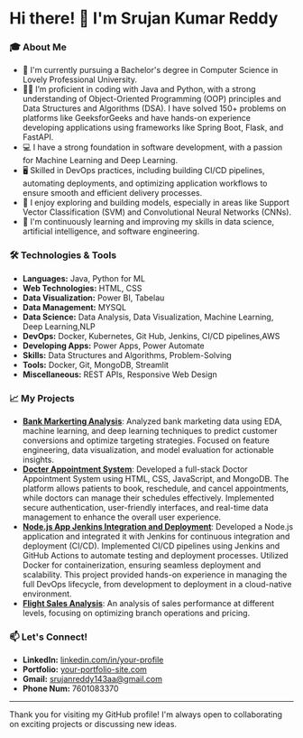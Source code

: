 # Hi there! 👋 I'm Srujan Kumar Reddy

### 🎓 About Me

- 🔭 I'm currently pursuing a Bachelor's degree in Computer Science in Lovely Professional University.
- 👨‍💻 I’m proficient in coding with Java and Python, with a strong understanding of Object-Oriented Programming (OOP) principles and Data Structures and Algorithms (DSA). I have solved 150+ problems on platforms like GeeksforGeeks and have hands-on experience developing applications using frameworks like Spring Boot, Flask, and FastAPI.
- 💻 I have a strong foundation in software development, with a passion for Machine Learning and Deep Learning.
- 🖥 Skilled in DevOps practices, including building CI/CD pipelines, automating deployments, and optimizing application workflows to ensure smooth and efficient delivery processes.
- 🧠 I enjoy exploring and building models, especially in areas like Support Vector Classification (SVM) and Convolutional Neural Networks (CNNs).
- 🌱 I'm continuously learning and improving my skills in data science, artificial intelligence, and software engineering.

### 🛠️ Technologies & Tools

- **Languages:** Java, Python for ML
- **Web Technologies:** HTML, CSS
- **Data Visualization:** Power BI, Tabelau
- **Data Management:** MYSQL
- **Data Science:** Data Analysis, Data Visualization, Machine Learning, Deep Learning,NLP
- **DevOps:** Docker, Kubernetes, Git Hub, Jenkins, CI/CD pipelines,AWS
- **Developing Apps:** Power Apps, Power Automate
- **Skills:** Data Structures and Algorithms, Problem-Solving
- **Tools:** Docker, Git, MongoDB, Streamlit
- **Miscellaneous:** REST APIs, Responsive Web Design

### 📈 My Projects

- **[Bank Markerting Analysis](https://github.com/Srujanreddy143/Bank-Markerting-Analysis)**: Analyzed bank marketing data using EDA, machine learning, and deep learning techniques to predict customer conversions and optimize targeting strategies. Focused on feature engineering, data visualization, and model evaluation for actionable insights.
- **[Docter Appointment System](https://github.com/Srujanreddy143/das)**: Developed a full-stack Doctor Appointment System using HTML, CSS, JavaScript, and MongoDB. The platform allows patients to book, reschedule, and cancel appointments, while doctors can manage their schedules effectively. Implemented secure authentication, user-friendly interfaces, and real-time data management to enhance the overall user experience.
- **[Node.js App Jenkins Integration and Deployment](https://github.com/Srujanreddy143/devops-project)**: Developed a Node.js application and integrated it with Jenkins for continuous integration and deployment (CI/CD). Implemented CI/CD pipelines using Jenkins and GitHub Actions to automate testing and deployment processes. Utilized Docker for containerization, ensuring seamless deployment and scalability. This project provided hands-on experience in managing the full DevOps lifecycle, from development to deployment in a cloud-native environment.
- **[Flight Sales Analysis](https://github.com/Srujanreddy143/MLproject)**: An analysis of sales performance at different levels, focusing on optimizing branch operations and pricing.

### 📫 Let's Connect!

- **LinkedIn:** [linkedin.com/in/your-profile](https://www.linkedin.com/in/srujan-reddy0/)
- **Portfolio:** [your-portfolio-site.com](https://linktr.ee/srujanreddyaa)
- **Gmail:** srujanreddy143aa@gmail.com
- **Phone Num:** 7601083370

---

Thank you for visiting my GitHub profile! I'm always open to collaborating on exciting projects or discussing new ideas.
